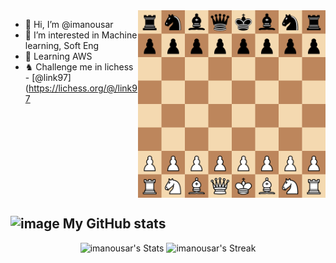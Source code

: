 <a href="https://www.youtube.com/watch?v=t0QxRXbNu5E">
<img align='right' src='Tahl_vs_Vooremaa_(Apr-26-2006).gif' width='300'>
</a>


- 👋 Hi, I’m @imanousar
- 👀 I’m interested in Machine learning, Soft Eng
- 📕 Learning AWS
- ♞ Challenge me  in lichess - [@link97](https://lichess.org/@/link97


<br> <br> <br> <br> <br> <br> <br> <br>

## <img src="https://github.com/imanousar/imanousar/assets/42667681/4775b74c-f050-4b27-99ec-540df0cfc8ab" alt="image" width="25"/> My GitHub stats

<div class="badges-githubstats">
  <p align="center">
    <img src="https://github-readme-stats.vercel.app/api?username=imanousar&theme=tokyonight&show_icons=true&hide_border=true&count_private=false" alt="imanousar's Stats" height="165">
    <img src="https://github-readme-streak-stats.herokuapp.com/?user=imanousar&theme=tokyonight&hide_border=true" alt="imanousar's Streak" height="165">
  </p>
</div>

